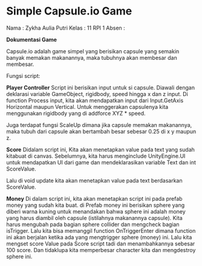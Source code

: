 # Simple Capsule.io Game
Nama : Zykha Aulia Putri
Kelas : 11 RPl 1
Absen : 

**Dokumentasi Game**

Capsule.io adalah game simpel yang berisikan capsule yang semakin banyak memakan makanannya, maka tubuhnya akan membesar dan membesar.

Fungsi script:

**Player Controller**
Script ini berisikan input untuk si capsule. Diawali dengan deklarasi variable GameObject, rigidbody, speed hingga x dan z input.
Di function Process input, kita akan mendapatkan input dari Input.GetAxis Horizontal maupun Vertical.
Untuk menggerakan capsulenya kita menggunakan rigidbody yang di addforce XYZ * speed.

Juga terdapat fungsi ScaleUp dimana jika capsule memakan makanannya, maka tubuh dari capsule akan bertambah besar sebesar 0.25 di x y maupun z.

**Score**
Didalam script ini, Kita akan menetapkan value pada text yang sudah kitabuat di canvas. Sebelumnya, kita harus menginclude UnityEngine.UI untuk mendapatkan UI dari game dan mendeklarasikan variable Text dan int ScoreValue.

Lalu di void update kita akan menetapkan value pada text berdasarkan ScoreValue.

**Money**
Di dalam script ini, kita akan menetapkan script ini pada prefab money yang sudah kita buat. di Prefab money ini berisikan sphere yang diberi warna kuning untuk menandakan bahwa sphere ini adalah money yang harus diambil oleh capsule (istilahnya makanannya capsule). 
Kita harus mengubah pada bagian sphere collider dan mengcheck bagian isTrigger. Lalu kita bisa memanggil function OnTriggerEnter dimana function ini akan berjalan ketika ada yang mengtrigger sphere (money) ini. 
Lalu kita mengset score Value pada Score script tadi dan menambahkannya sebesar 100 score.
Dan tidaklupa kita memperbesar character kita dan mengdestroy sphere ini.
